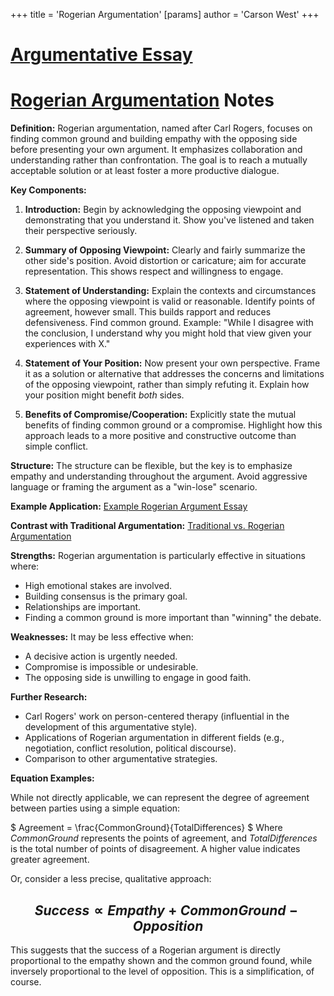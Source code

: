 +++
 title = 'Rogerian Argumentation'
[params]
	author = 'Carson West'
+++
# [Argumentative Essay](./../argumentative-essay/)
# [Rogerian Argumentation](./../rogerian-argumentation/) Notes

**Definition:** Rogerian argumentation, named after Carl Rogers, focuses on finding common ground and building empathy with the opposing side before presenting your own argument.  It emphasizes collaboration and understanding rather than confrontation.  The goal is to reach a mutually acceptable solution or at least foster a more productive dialogue.


**Key Components:**

1. **Introduction:** Begin by acknowledging the opposing viewpoint and demonstrating that you understand it.  Show you've listened and taken their perspective seriously.

2. **Summary of Opposing Viewpoint:**  Clearly and fairly summarize the other side's position.  Avoid distortion or caricature; aim for accurate representation.  This shows respect and willingness to engage.

3. **Statement of Understanding:** Explain the contexts and circumstances where the opposing viewpoint is valid or reasonable.  Identify points of agreement, however small.  This builds rapport and reduces defensiveness.  Find common ground. Example: "While I disagree with the conclusion, I understand why you might hold that view given your experiences with X."

4. **Statement of Your Position:**  Now present your own perspective.  Frame it as a solution or alternative that addresses the concerns and limitations of the opposing viewpoint, rather than simply refuting it.  Explain how your position might benefit *both* sides.

5. **Benefits of Compromise/Cooperation:** Explicitly state the mutual benefits of finding common ground or a compromise.  Highlight how this approach leads to a more positive and constructive outcome than simple conflict.


**Structure:**  The structure can be flexible, but the key is to emphasize empathy and understanding throughout the argument.  Avoid aggressive language or framing the argument as a "win-lose" scenario.

**Example Application:** [Example Rogerian Argument Essay](./../example-rogerian-argument-essay/)


**Contrast with Traditional Argumentation:** [Traditional vs. Rogerian Argumentation](./../traditional-vs.-rogerian-argumentation/)


**Strengths:**  Rogerian argumentation is particularly effective in situations where:

* High emotional stakes are involved.
* Building consensus is the primary goal.
* Relationships are important.
* Finding a common ground is more important than "winning" the debate.


**Weaknesses:**  It may be less effective when:

* A decisive action is urgently needed.
* Compromise is impossible or undesirable.
* The opposing side is unwilling to engage in good faith.  


**Further Research:**

* Carl Rogers' work on person-centered therapy (influential in the development of this argumentative style).
* Applications of Rogerian argumentation in different fields (e.g., negotiation, conflict resolution, political discourse).
* Comparison to other argumentative strategies.

**Equation Examples:**

While not directly applicable,  we can represent the degree of agreement between parties using a simple equation:

 $ Agreement = \frac{CommonGround}{TotalDifferences} $   Where *CommonGround* represents the points of agreement, and *TotalDifferences* is the total number of points of disagreement.  A higher value indicates greater agreement.

Or, consider a less precise, qualitative approach:

##  $$ Success \propto Empathy + CommonGround - Opposition $$  
This suggests that the success of a Rogerian argument is directly proportional to the empathy shown and the common ground found, while inversely proportional to the level of opposition.  This is a simplification, of course.
